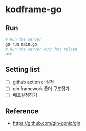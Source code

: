 # kodframe-go

## Run
```bash
# Run the server
go run main.go
# Run the server with hot reload
air
```

## Setting list
- [ ] github action ci 설정
- [ ] gin framework 폴더 구조잡기
- [ ] 배포설정하기

## Reference
- https://github.com/gin-gonic/gin

